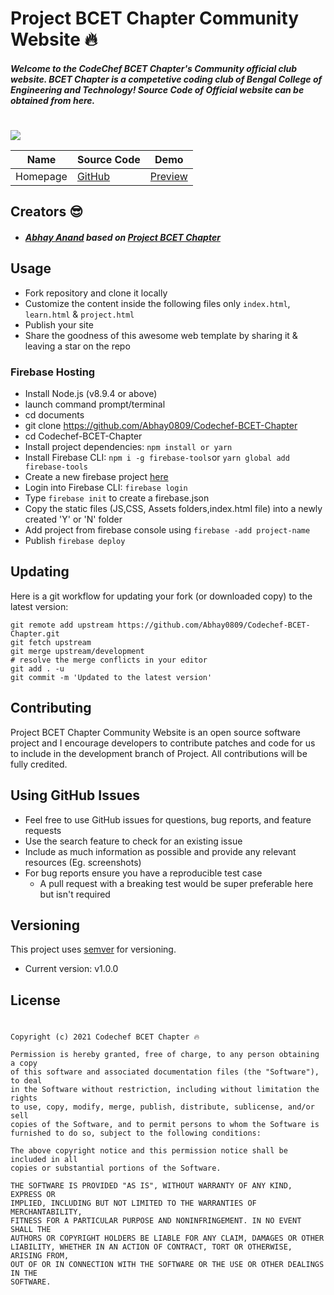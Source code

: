 # Project BCET Chapter Community Website 🔥

##### Welcome to the CodeChef BCET Chapter's Community official club website. BCET Chapter is a competetive coding club of Bengal College of Engineering and Technology! Source Code of Official website can be obtained from here. 
#
![](https://img.shields.io/badge/Coded%20by-Abhay%20Anand-yellow.svg)

| Name | Source Code| Demo |
| --- | --- | --- |
| Homepage | [GitHub](https://github.com/Abhay0809/Codechef-BCET-Chapter) | [Preview](https://codechef-bcet-chapter.web.app/) |

## Creators 😎
* ##### [Abhay Anand](https://github.com/Abhay0809) based on [Project BCET Chapter](https://github.com/Abhay0809/Codechef-BCET-Chapter)

## Usage
* Fork repository and clone it locally
* Customize the content inside the following files only ```index.html```, ```learn.html``` & ```project.html```
* Publish your site
* Share the goodness of this awesome web template by sharing it & leaving a star on the repo

### Firebase Hosting
* Install Node.js (v8.9.4 or above)
* launch command prompt/terminal 
* cd documents
* git clone https://github.com/Abhay0809/Codechef-BCET-Chapter
* cd Codechef-BCET-Chapter
* Install project dependencies: ```npm install or yarn```
* Install Firebase CLI: ```npm i -g firebase-tools```or  ```yarn global add firebase-tools```
* Create a new firebase project [here](https://console.firebase.google.com/)
* Login into Firebase CLI: ```firebase login```
* Type ```firebase init``` to create a firebase.json
* Copy the static files (JS,CSS, Assets folders,index.html file) into a newly created 'Y' or 'N' folder
* Add project from firebase console using ```firebase -add project-name```
* Publish ```firebase deploy```

## Updating
Here is a git workflow for updating your fork (or downloaded copy) to the latest version:
```git
git remote add upstream https://github.com/Abhay0809/Codechef-BCET-Chapter.git
git fetch upstream
git merge upstream/development
# resolve the merge conflicts in your editor
git add . -u
git commit -m 'Updated to the latest version'
```

## Contributing
Project BCET Chapter Community Website is an open source software project and I encourage developers to contribute patches and code for us to include in the development branch of Project. All contributions will be fully credited.

## Using GitHub Issues
* Feel free to use GitHub issues for questions, bug reports, and feature requests
* Use the search feature to check for an existing issue
* Include as much information as possible and provide any relevant resources (Eg. screenshots)
* For bug reports ensure you have a reproducible test case
    * A pull request with a breaking test would be super preferable here but isn't required

## Versioning
 This project uses [semver](https://semver.org) for versioning. 
- Current version: v1.0.0

## License
#
```
Copyright (c) 2021 Codechef BCET Chapter 🔥

Permission is hereby granted, free of charge, to any person obtaining a copy
of this software and associated documentation files (the "Software"), to deal
in the Software without restriction, including without limitation the rights
to use, copy, modify, merge, publish, distribute, sublicense, and/or sell
copies of the Software, and to permit persons to whom the Software is
furnished to do so, subject to the following conditions:

The above copyright notice and this permission notice shall be included in all
copies or substantial portions of the Software.

THE SOFTWARE IS PROVIDED "AS IS", WITHOUT WARRANTY OF ANY KIND, EXPRESS OR
IMPLIED, INCLUDING BUT NOT LIMITED TO THE WARRANTIES OF MERCHANTABILITY,
FITNESS FOR A PARTICULAR PURPOSE AND NONINFRINGEMENT. IN NO EVENT SHALL THE
AUTHORS OR COPYRIGHT HOLDERS BE LIABLE FOR ANY CLAIM, DAMAGES OR OTHER
LIABILITY, WHETHER IN AN ACTION OF CONTRACT, TORT OR OTHERWISE, ARISING FROM,
OUT OF OR IN CONNECTION WITH THE SOFTWARE OR THE USE OR OTHER DEALINGS IN THE
SOFTWARE.
```
